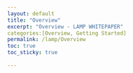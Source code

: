 ```yaml
---
layout: default
title: "Overview"
excerpt: "Overview - LAMP WHITEPAPER"
categories:[Overview, Getting Started]
permalink: /lamp/Overview
toc: true
toc_sticky: true
 
---
```



